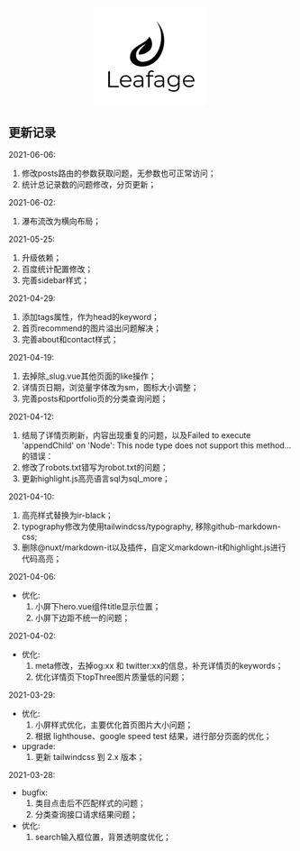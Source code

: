 <p align="center">
  <a href="https://www.leafage.top" title="logo" target="_blank">
    <img alt="Leafage Logo" width="200" src="static/logo.svg">
  </a>
</p>

## 更新记录
2021-06-06: 
  1. 修改posts路由的参数获取问题，无参数也可正常访问；
  2. 统计总记录数的问题修改，分页更新；

2021-06-02: 
  1. 瀑布流改为横向布局；

2021-05-25: 
  1. 升级依赖；
  2. 百度统计配置修改；
  3. 完善sidebar样式；

2021-04-29: 
  1. 添加tags属性，作为head的keyword；
  2. 首页recommend的图片溢出问题解决；
  3. 完善about和contact样式；

2021-04-19: 
  1. 去掉除_slug.vue其他页面的like操作；
  2. 详情页日期，浏览量字体改为sm，图标大小调整；
  3. 完善posts和portfolio页的分类查询问题；

2021-04-12: 
  1. 结局了详情页刷新，内容出现重复的问题，以及Failed to execute 'appendChild' on 'Node': This node type does not support this method...的错误：
  2. 修改了robots.txt错写为robot.txt的问题；
  3. 更新highlight.js高亮语言sql为sql_more；

2021-04-10: 
  1. 高亮样式替换为ir-black；
  2. typography修改为使用tailwindcss/typography, 移除github-markdown-css;
  3. 删除@nuxt/markdown-it以及插件，自定义markdown-it和highlight.js进行代码高亮；

2021-04-06: 
- 优化: 
  1. 小屏下hero.vue组件title显示位置；
  2. 小屏下边距不统一的问题；

2021-04-02: 
- 优化: 
  1. meta修改，去掉og:xx 和 twitter:xx的信息，补充详情页的keywords；
  2. 优化详情页下topThree图片质量低的问题；

2021-03-29: 
- 优化: 
  1. 小屏样式优化，主要优化首页图片大小问题；
  2. 根据 lighthouse、google speed test 结果，进行部分页面的优化；
- upgrade:
  1. 更新 tailwindcss 到 2.x 版本；

2021-03-28: 
- bugfix: 
  1. 类目点击后不匹配样式的问题；
  2. 分类查询接口请求结果问题；
- 优化:
  1. search输入框位置，背景透明度优化； 
